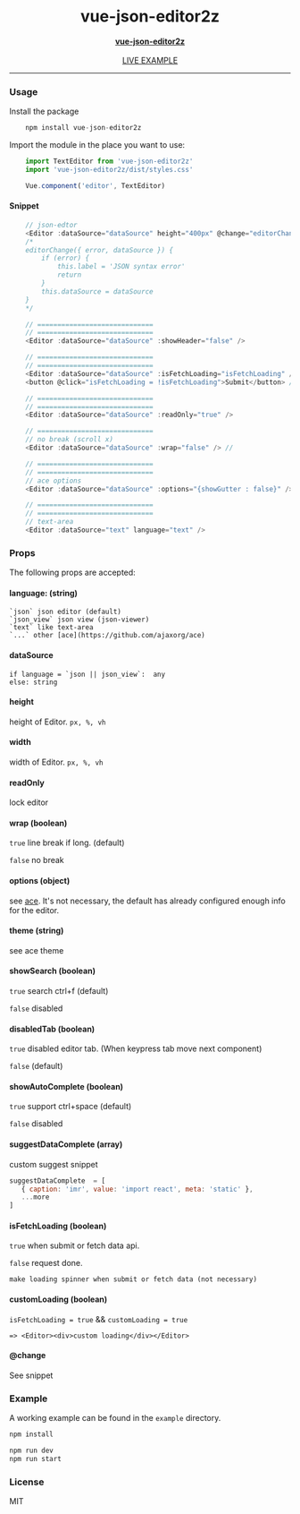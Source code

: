 <div align="center">
    <h1>vue-json-editor2z</h1>
    <strong>
        <a href="https://github.com/delpikye-v/vue-json-editor">vue-json-editor2z</a>
    </strong>
    <br />
    <br />
    <a href="https://codesandbox.io/s/vue-json-editor-zb4es">LIVE EXAMPLE</a>
</div>

---

### Usage
Install the package
```js
    npm install vue-json-editor2z
```

Import the module in the place you want to use:
```js
    import TextEditor from 'vue-json-editor2z'
    import 'vue-json-editor2z/dist/styles.css'

    Vue.component('editor', TextEditor)
```

#### Snippet
```js
    // json-edtor
    <Editor :dataSource="dataSource" height="400px" @change="editorChange" />
    /*
    editorChange({ error, dataSource }) {
        if (error) {
            this.label = 'JSON syntax error'
            return
        }
        this.dataSource = dataSource
    }
    */

    // =============================
    // =============================
    <Editor :dataSource="dataSource" :showHeader="false" />

    // =============================
    // =============================
    <Editor :dataSource="dataSource" :isFetchLoading="isFetchLoading" />
    <button @click="isFetchLoading = !isFetchLoading">Submit</button> // make lock editor when save api

    // =============================
    // =============================
    <Editor :dataSource="dataSource" :readOnly="true" />

    // =============================
    // no break (scroll x)
    <Editor :dataSource="dataSource" :wrap="false" /> //

    // =============================
    // =============================
    // ace options
    <Editor :dataSource="dataSource" :options="{showGutter : false}" />

    // =============================
    // =============================
    // text-area
    <Editor :dataSource="text" language="text" />
```

### Props
The following props are accepted:

#### language: (string)
```
`json` json editor (default)
`json_view` json view (json-viewer)
`text` like text-area
`...` other [ace](https://github.com/ajaxorg/ace)
```

#### dataSource 
```
if language = `json || json_view`:  any
else: string
```

#### height
height of Editor. `px, %, vh`

#### width
width of Editor. `px, %, vh`

#### readOnly
lock editor

#### wrap (boolean)
`true`   line break if long. (default)

`false`  no break

#### options (object)
see [ace](https://github.com/ajaxorg/ace). It's not necessary, the default has already configured enough info for the editor.

#### theme (string)
see ace theme

#### showSearch (boolean)
`true` search ctrl+f (default)

`false` disabled

#### disabledTab (boolean)
`true` disabled editor tab. (When keypress tab move next component)

`false` (default)

#### showAutoComplete (boolean)
`true` support ctrl+space (default)

`false` disabled

#### suggestDataComplete (array)
custom suggest snippet
```js
suggestDataComplete  = [
   { caption: 'imr', value: 'import react', meta: 'static' },
   ...more
]
```

#### isFetchLoading (boolean)
`true` when submit or fetch data api.

`false` request done.

```make loading spinner when submit or fetch data (not necessary)```


#### customLoading (boolean)
`isFetchLoading = true` && `customLoading = true`

```=> <Editor><div>custom loading</div></Editor>```


#### @change
See snippet

### Example
A working example can be found in the `example` directory. 

```js
npm install
```
```js
npm run dev
npm run start
```

### License
MIT
